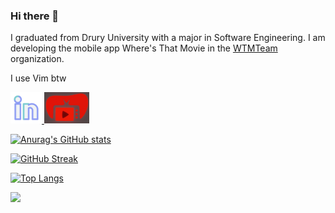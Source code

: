 ### Hi there 👋

I graduated from Drury University with a major in Software Engineering. I am developing the mobile app Where's That Movie in the [WTMTeam](https://github.com/WTMTeam) organization.


I use Vim btw

<!--![linkedInLogo](https://github.com/srudqvist/srudqvist/assets/60146956/bd1f5dc5-81bc-4dec-a9c9-4433d41bbf80)-->
<a href="https://www.linkedin.com/in/samuel-rudqvist-417b04219/">
  <img height="50" src="https://github.com/srudqvist/srudqvist/blob/442f2793bec8c5e57ea559d27646c12f51a6d5ef/.github/images/linkedInLogo.png"/>
</a>
<a href="https://github.com/WTMTeam/WheresThatMovie/wiki">
  <img height="50" src="https://github.com/srudqvist/srudqvist/blob/02e85ff62b9e12007dc5c9227d29da68fe8e24ac/.github/images/logo2.png"/>
</a>

[![Anurag's GitHub stats](https://github-readme-stats.vercel.app/api?username=srudqvist&count_private=true&include_orgs=true&show_icons=true&theme=codeSTACKr)](https://github.com/anuraghazra/github-readme-stats)

<!-- [![Contribution Stats](https://github-contribution-stats.vercel.app/api/?username=srudqvist)](https://github.com/LordDashMe/github-contribution-stats/) -->

[![GitHub Streak](https://github-readme-streak-stats.herokuapp.com/?user=srudqvist)](https://git.io/streak-stats)

[![Top Langs](https://github-readme-stats.vercel.app/api/top-langs/?username=srudqvist&hide=C,CPP,C++,'C++',CMake,CSS&size_weight=0.7&count_weight=0.3&layout=compact)](https://github.com/anuraghazra/github-readme-stats) 

<!--<h2> 📈 &nbsp;My GitHub History!</h2>

![Snake animation](https://github.com/srudqvist/srudqvist/blob/output/github-contribution-grid-snake.svg)
-->
<!--<p align="center"> 
  Visitor count<br>
  <img src="https://profile-counter.glitch.me/srudqvist/count.svg" />
</p>-->

<p align="left">
  <img src="https://capsule-render.vercel.app/api?type=waving&color=gradient&height=100&section=footer"/>
</p>

<!--
**srudqvist/srudqvist** is a ✨ _special_ ✨ repository because its `README.md` (this file) appears on your GitHub profile.

Here are some ideas to get you started:

- 🔭 I’m currently working on ...
- 🌱 I’m currently learning ...
- 👯 I’m looking to collaborate on ...
- 🤔 I’m looking for help with ...
- 💬 Ask me about ...
- 📫 How to reach me: ...
- 😄 Pronouns: ...
- ⚡ Fun fact: ...
-->

